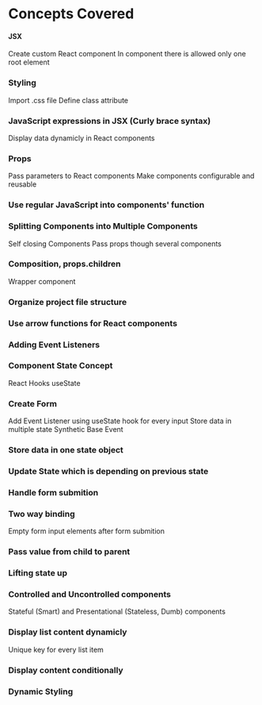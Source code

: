 # Concepts Covered


#### JSX
Create custom React component
In component there is allowed only one root element

### Styling
Import .css file
Define class attribute

### JavaScript expressions in JSX (Curly brace syntax)
Display data dynamicly in React components

### Props
Pass parameters to React components
Make components configurable and reusable

### Use regular JavaScript into components' function

### Splitting Components into Multiple Components
Self closing Components
Pass props though several components

### Composition, props.children
Wrapper component

### Organize project file structure

### Use arrow functions for React components

### Adding Event Listeners

### Component State Concept
React Hooks
useState

### Create Form
Add Event Listener using useState hook for every input
Store data in multiple state
Synthetic Base Event

### Store data in one state object

### Update State which is depending on previous state

### Handle form submition

### Two way binding
Empty form input elements after form submition

### Pass value from child to parent

### Lifting state up

### Controlled and Uncontrolled components
Stateful (Smart) and Presentational (Stateless, Dumb) components

### Display list content dynamicly
Unique key for every list item

### Display content conditionally

### Dynamic Styling